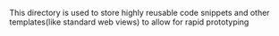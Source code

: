 This directory is used to store highly reusable code snippets and other templates(like standard web views) to allow for rapid prototyping
